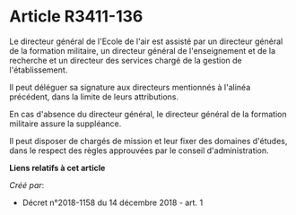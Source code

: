 # Article R3411-136

Le directeur général de l'Ecole de l'air est assisté par un directeur général de la formation militaire, un directeur général
de l'enseignement et de la recherche et un directeur des services chargé de la gestion de l'établissement.

Il peut déléguer sa signature aux directeurs mentionnés à l'alinéa précédent, dans la limite de leurs attributions.

En cas d'absence du directeur général, le directeur général de la formation militaire assure la suppléance.

Il peut disposer de chargés de mission et leur fixer des domaines d'études, dans le respect des règles approuvées par le
conseil d'administration.

**Liens relatifs à cet article**

_Créé par_:

  - Décret n°2018-1158 du 14 décembre 2018 - art. 1
